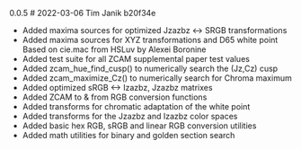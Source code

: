 0.0.5    # 2022-03-06 Tim Janik b20f34e
* Added maxima sources for optimized Jzazbz <-> SRGB transformations
* Added maxima sources for XYZ transformations and D65 white point
  Based on cie.mac from HSLuv by Alexei Boronine
* Added test suite for all ZCAM supplemental paper test values
* Added zcam_hue_find_cusp() to numerically search the (Jz,Cz) cusp
* Added zcam_maximize_Cz() to numerically search for Chroma maximum
* Added optimized sRGB <-> Izazbz, Jzazbz matrixes
* Added ZCAM to & from RGB conversion functions
* Added transforms for chromatic adaptation of the white point
* Added transforms for the Jzazbz and Izazbz color spaces
* Added basic hex RGB, sRGB and linear RGB conversion utilities
* Added math utilities for binary and golden section search
